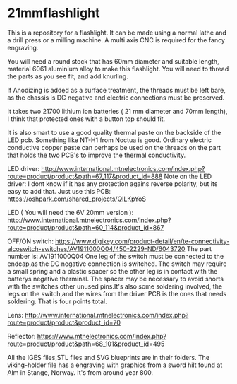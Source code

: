 # 21mmflashlight
This is a repository for a flashlight.
It can be made using a normal lathe and a drill press or a milling machine. A multi axis CNC is required for the fancy engraving.

You will need a round stock that has 60mm diameter and suitable length, material 6061 aluminium alloy to make this flashlight. You will need to thread the parts as you see fit, and add knurling.

If Anodizing is added as a surface treatment, the threads must be left bare, as the chassis is DC negative and electric connections must be preserved.

It takes two 21700 lithium ion batteries ( 21 mm diameter and 70mm length), I think that protected ones with a button top should fit. 

It is also smart to use a good quality thermal paste on the backside of the LED pcb. Something like NT-H1 from Noctua is good. Ordinary electric conductive copper paste can perhaps be used on the threads on the part that holds the two PCB's to improve the thermal conductivity.

LED driver:
http://www.international.mtnelectronics.com/index.php?route=product/product&path=67_117&product_id=888
Note on the LED driver: I dont know if it has any protection agains reverse polarity, but its easy to add that. Just use this PCB:
https://oshpark.com/shared_projects/QlLKpYoS

LED ( You will need the 6V 20mm version ):
http://www.international.mtnelectronics.com/index.php?route=product/product&path=60_114&product_id=867

OFF/ON switch:
https://www.digikey.com/product-detail/en/te-connectivity-alcoswitch-switches/AV1911000Q04/450-2229-ND/6043720
The part number is: AV1911000Q04 
One leg of the switch must be connected to the endcap,as the DC negative connection is switched. The switch may require a small spring and a plastic spacer so the other leg is in contact with the batterys negative therminal. The spacer may be necessary to avoid shorts with the switches other unused pins.It's also some soldering involved, the legs on the switch,and the wires from the driver PCB is the ones that needs soldering. That is four points total.

Lens:
http://www.international.mtnelectronics.com/index.php?route=product/product&product_id=70

Reflector:
https://www.mtnelectronics.com/index.php?route=product/product&path=68_101&product_id=495


All the IGES files,STL files and SVG blueprints are in their folders.
The viking-holder file has a engraving with graphics from a sword hilt found at Alm in Stange, Norway. It's from around year 800.

